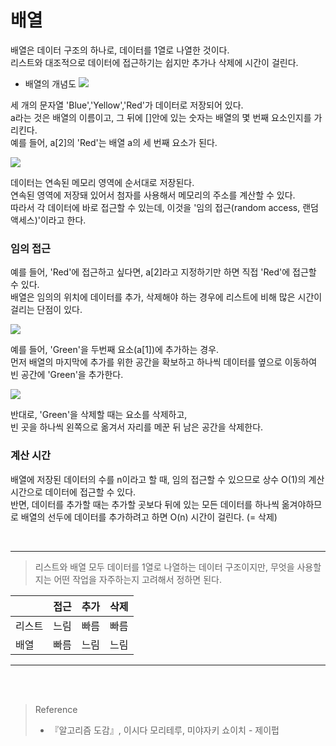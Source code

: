 # 배열

배열은 데이터 구조의 하나로, 데이터를 1열로 나열한 것이다.  
리스트와 대조적으로 데이터에 접근하기는 쉽지만 추가나 삭제에 시간이 걸린다.  

- 배열의 개념도
![](https://velog.velcdn.com/images/silver0/post/2ccc31c2-f84e-4ff6-b637-6a8a8eac912b/image.png)

세 개의 문자열 'Blue','Yellow','Red'가 데이터로 저장되어 있다.  
a라는 것은 배열의 이름이고, 그 뒤에 []안에 있는 숫자는 배열의 몇 번째 요소인지를 가리킨다.  
예를 들어, a[2]의 'Red'는 배열 a의 세 번째 요소가 된다.  


![](https://velog.velcdn.com/images/silver0/post/76f17c46-0f13-4c1b-8e34-a5d4cef7c5a0/image.png)

데이터는 연속된 메모리 영역에 순서대로 저장된다.  
연속된 영역에 저장돼 있어서 첨자를 사용해서 메모리의 주소를 계산할 수 있다.  
따라서 각 데이터에 바로 접근할 수 있는데, 이것을 '임의 접근(random access, 랜덤 액세스)'이라고 한다.  

### 임의 접근

예를 들어, 'Red'에 접근하고 싶다면, a[2]라고 지정하기만 하면 직접 'Red'에 접근할 수 있다.  
배열은 임의의 위치에 데이터를 추가, 삭제해야 하는 경우에 리스트에 비해 많은 시간이 걸리는 단점이 있다.  

![](https://velog.velcdn.com/images/silver0/post/1a23ca67-85de-4502-a8fe-ce94aa048e2b/image.png)


예를 들어, 'Green'을 두번째 요소(a[1])에 추가하는 경우.  
먼저 배열의 마지막에 추가를 위한 공간을 확보하고 하나씩 데이터를 옆으로 이동하여  
빈 공간에 'Green'을 추가한다.  

![](https://velog.velcdn.com/images/silver0/post/bf16c4b6-97c6-49f3-859e-c3ba35555537/image.png)

반대로, 'Green'을 삭제할 때는 요소를 삭제하고,  
빈 곳을 하나씩 왼쪽으로 옮겨서 자리를 메꾼 뒤 남은 공간을 삭제한다.  

### 계산 시간

배열에 저장된 데이터의 수를 n이라고 할 때, 임의 접근할 수 있으므로 상수 O(1)의 계산 시간으로 데이터에 접근할 수 있다.  
반면, 데이터를 추가할 때는 추가할 곳보다 뒤에 있는 모든 데이터를 하나씩 옮겨야하므로 배열의 선두에 데이터를 추가하려고 하면 O(n) 시간이 걸린다. (= 삭제)  

<br>

---

> 리스트와 배열 모두 데이터를 1열로 나열하는 데이터 구조이지만, 무엇을 사용할지는 어떤 작업을 자주하는지 고려해서 정하면 된다.
> 
|      | 접근 | 추가 | 삭제|
|------|---|---|---|
| 리스트 | 느림 | 빠름 | 빠름 |
| 배열  | 빠름 | 느림 | 느림 |




---

<br>
<br>

> Reference
> - 『알고리즘 도감』, 이시다 모리테루, 미야자키 쇼이치 - 제이펍